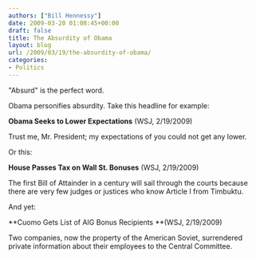 ```yaml
---
authors: ["Bill Hennessy"]
date: 2009-03-20 01:08:45+00:00
draft: false
title: The Absurdity of Obama
layout: blog
url: /2009/03/19/the-absurdity-of-obama/
categories:
- Politics
---
```


"Absurd" is the perfect word.

Obama personifies absurdity. Take this headline for example:

**Obama Seeks to Lower Expectations** (WSJ, 2/19/2009)

Trust me, Mr. President; my expectations of you could not get any lower.

Or this:

**House Passes Tax on Wall St. Bonuses** (WSJ, 2/19/2009)

The first Bill of Attainder in a century will sail through the courts because there are very few judges or justices who know Article I from Timbuktu.

And yet:

**Cuomo Gets List of AIG Bonus Recipients **(WSJ, 2/19/2009)

Two companies, now the property of the American Soviet, surrendered private information about their employees to the Central Committee.
